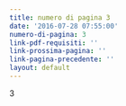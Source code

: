 ```yaml
---
title: numero di pagina 3
date: '2016-07-28 07:55:00'
numero-di-pagina: 3
link-pdf-requisiti: ''
link-prossima-pagina: ''
link-pagina-precedente: ''
layout: default
---
```

3